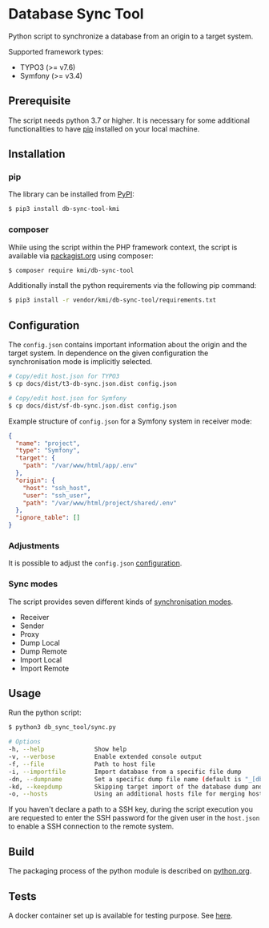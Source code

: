 # Database Sync Tool

Python script to synchronize a database from an origin to a target system.

Supported framework types:

- TYPO3 (>= v7.6)
- Symfony (>= v3.4)

## Prerequisite

The script needs python 3.7 or higher. It is necessary for some additional functionalities to have [pip](https://pypi.org/project/pip/) installed on your local machine. 

## Installation

### pip
The library can be installed from [PyPI](https://pypi.org/):
```bash
$ pip3 install db-sync-tool-kmi
```

### composer
While using the script within the PHP framework context, the script is available via [packagist.org](https://packagist.org/packages/kmi/db-sync-tool) using composer:

```bash
$ composer require kmi/db-sync-tool
```

Additionally install the python requirements via the following pip command:

````bash
$ pip3 install -r vendor/kmi/db-sync-tool/requirements.txt
````

## Configuration

The `config.json` contains important information about the origin and the target system. In dependence on the given configuration the synchronisation mode is implicitly selected.

```bash
# Copy/edit host.json for TYPO3
$ cp docs/dist/t3-db-sync.json.dist config.json

# Copy/edit host.json for Symfony
$ cp docs/dist/sf-db-sync.json.dist config.json
```

Example structure of `config.json` for a Symfony system in receiver mode:
```json
{
  "name": "project",
  "type": "Symfony",
  "target": {
    "path": "/var/www/html/app/.env"
  },
  "origin": {
    "host": "ssh_host",
    "user": "ssh_user",
    "path": "/var/www/html/project/shared/.env"
  },
  "ignore_table": []
}
```

### Adjustments

It is possible to adjust the `config.json` [configuration](docs/CONFIG.md).

### Sync modes

The script provides seven different kinds of [synchronisation modes](docs/MODE.md).

- Receiver
- Sender
- Proxy
- Dump Local
- Dump Remote
- Import Local
- Import Remote

## Usage

Run the python script:

```bash
$ python3 db_sync_tool/sync.py
```

```bash
# Options
-h, --help              Show help
-v, --verbose           Enable extended console output
-f, --file              Path to host file
-i, --importfile        Import database from a specific file dump
-dn, --dumpname         Set a specific dump file name (default is "_[dbname]_[date]")
-kd, --keepdump         Skipping target import of the database dump and saving the available dump file in the given directory
-o, --hosts             Using an additional hosts file for merging hosts information with the configuration file
```

If you haven't declare a path to a SSH key, during the script execution you are requested to enter the SSH password for the given user in the `host.json` to enable a SSH connection to the remote system. 

## Build

The packaging process of the python module is described on [python.org](https://packaging.python.org/tutorials/packaging-projects/).

## Tests

A docker container set up is available for testing purpose. See [here](tests/README.md).